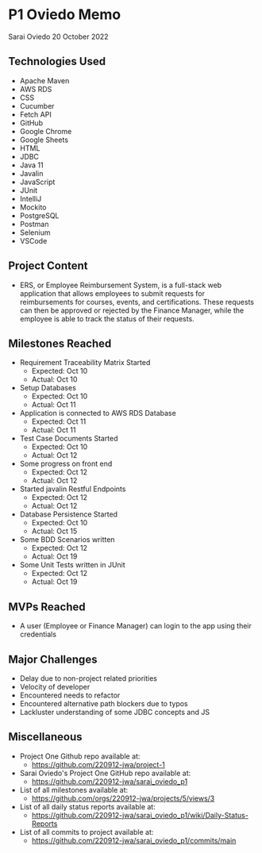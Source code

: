 # P1 Oviedo Memo
Sarai Oviedo
20 October 2022
## Technologies Used
- Apache Maven
- AWS RDS
- CSS
- Cucumber
- Fetch API
- GitHub
- Google Chrome
- Google Sheets
- HTML
- JDBC
- Java 11
- Javalin
- JavaScript
- JUnit
- IntelliJ
- Mockito
- PostgreSQL
- Postman
- Selenium
- VSCode
## Project Content
- ERS, or Employee Reimbursement System, is a full-stack web application that allows employees to submit requests for reimbursements for courses, events, and certifications. These requests can then be approved or rejected by the Finance Manager, while the employee is able to track the status of their requests.
## Milestones Reached
- Requirement Traceability Matrix Started
    - Expected: Oct 10
    - Actual: Oct 10
- Setup Databases
    - Expected: Oct 10
    - Actual: Oct 11
- Application is connected to AWS RDS Database
    - Expected: Oct 11
    - Actual: Oct 11
- Test Case Documents Started
    - Expected: Oct 10
    - Actual: Oct 12
- Some progress on front end
    - Expected: Oct 12
    - Actual: Oct 12
- Started javalin Restful Endpoints
    - Expected: Oct 12
    - Actual: Oct 12
- Database Persistence Started
    - Expected: Oct 10
    - Actual: Oct 15
- Some BDD Scenarios written
    - Expected: Oct 12
    - Actual: Oct 19
- Some Unit Tests written in JUnit
    - Expected: Oct 12
    - Actual: Oct 19
## MVPs Reached
- A user (Employee or Finance Manager) can login to the app using their credentials
## Major Challenges
- Delay due to non-project related priorities
- Velocity of developer
- Encountered needs to refactor
- Encountered alternative path blockers due to typos
- Lackluster understanding of some JDBC concepts and JS
## Miscellaneous
- Project One Github repo available at:
    - https://github.com/220912-jwa/project-1
- Sarai Oviedo's Project One GitHub repo available at:
    - https://github.com/220912-jwa/sarai_oviedo_p1
- List of all milestones available at:
    - https://github.com/orgs/220912-jwa/projects/5/views/3
- List of all daily status reports available at:
    - https://github.com/220912-jwa/sarai_oviedo_p1/wiki/Daily-Status-Reports
- List of all commits to project available at:
    - https://github.com/220912-jwa/sarai_oviedo_p1/commits/main